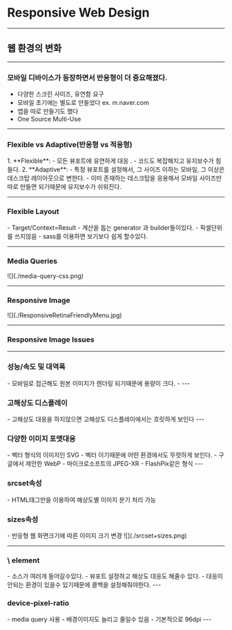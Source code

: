 <h1>Responsive Web Design</h1>

---
<h2>웹 환경의 변화</h2>

---
<h3>모바일 디바이스가 등장하면서 반응형이 더 중요해졌다.</h3>

- 다양한 스크린 사이즈, 유연함 요구
- 모바일 초기에는 별도로 만들었다
ex. m.naver.com
- 앱을 따로 만들기도 했다
- One Source Multi-Use

---
<h3>Flexible vs Adaptive(반응형 vs 적응형)</h3>
1.  **Flexible**: 
- 모든 뷰포트에 유연하게 대응 .
- 코드도 복잡해지고 유지보수가 힘들다.
2. **Adaptive**:
- 특정 뷰포트를 설정해서, 그 사이즈 이하는 모바일, 그 이상은 데스크탑 레이아웃으로 변한다.
- 이미 존재하는 데스크탑을 응용해서 모바일 사이즈만 따로 만들면 되기때문에 유지보수가 쉬워진다.


---

<h3>Flexible Layout</h3>
- Target/Context=Result
- 계산을 돕는 generator 과 builder들이있다.
- 픽셀단위를 쓰지않음
- sass를 이용하면 보기보다 쉽게 할수있다.

---
<h3>Media Queries</h3>
![](./media-query-css.png)

---

<h3>Responsive Image</h3>
![](./ResponsiveRetinaFriendlyMenu.jpg)


---
<h3>Responsive Image Issues</h3>

---
<h3>성능/속도 및 대역폭</h3>
- 모바일로 접근해도 원본 이미지가 렌더링 되기때문에 용량이 크다.
- ---
<h3>고해상도 디스플레이</h3>
- 고해상도 대응을 하지않으면 고해상도 디스플레이에서는 흐릿하게 보인다
---
<h3>다양한 이미지 포맷대응</h3>
- 벡터 형식의 이미지인 SVG
			- 벡터 이기때문에 어떤 환경에서도 뚜렷하게 보인다.
- 구글에서 제안한 WebP
- 마이크로소프트의 JPEG-XR
- FlashPix같은 형식
---
<h3>srcset속성</h3>
- HTML태그만을 이용하여 해상도별 이미지 분기 처리 가능

<h3>sizes속성</h3>
- 반응형 웹 화면크기에 따른 이미지 크기 변경
![](./srcset+sizes.png)

---
<h3>\<picture> element</h3>
- 소스가 여러개 들어갈수있다.
- 뷰포트 설정하고 해상도 대응도 해줄수 있다.
- 대응이 안되는 환경이 있을수 있기때문에 콜백을 설정해줘야한다.
---
<h3>device-pixel-ratio</h3>
- media query 사용
- 배경이미지도 늘리고 줄일수 있음
- 기본적으로 96dpi
---

	



